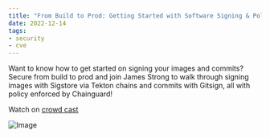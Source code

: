 ```yaml
---
title: "From Build to Prod: Getting Started with Software Signing & Policy Enforce"
date: 2022-12-14
tags:
- security
- cve
---
```


Want to know how to get started on signing your images and commits? Secure from build to prod and join James Strong to walk through signing images with Sigstore via Tekton chains and commits with Gitsign, all with policy enforced by Chainguard! 

Watch on [crowd cast](https://www.crowdcast.io/c/software-signing)

![Image](/img/getting-started-signing.png)

